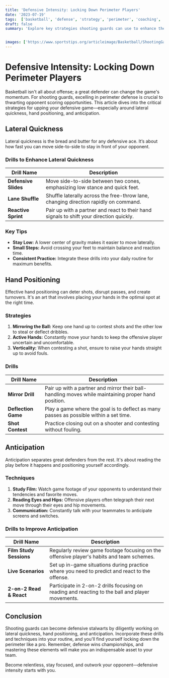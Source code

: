 ```yaml
---
title: 'Defensive Intensity: Locking Down Perimeter Players'
date: '2023-07-19'
tags:  ['basketball', 'defense', 'strategy', 'perimeter', 'coaching', 'skills', 'shooting guards', 'quickness', 'anticipation']
draft: false
summary: 'Explore key strategies shooting guards can use to enhance their perimeter defense, focusing on lateral quickness, hand positioning, and anticipation.'


images: ['https://www.sportstips.org/articleimage/Basketball/ShootingGaurd/defensive_intensity_locking_down_perimeter_players.webp']
---
```


# Defensive Intensity: Locking Down Perimeter Players

Basketball isn't all about offense; a great defender can change the game's momentum. For shooting guards, excelling in perimeter defense is crucial to thwarting opponent scoring opportunities. This article dives into the critical strategies for upping your defensive game—especially around lateral quickness, hand positioning, and anticipation.

## Lateral Quickness

Lateral quickness is the bread and butter for any defensive ace. It’s about how fast you can move side-to-side to stay in front of your opponent.

### Drills to Enhance Lateral Quickness

| Drill Name         | Description                                                                                        
|--------------------|----------------------------------------------------------------------------------------------------|
| **Defensive Slides** | Move side-to-side between two cones, emphasizing low stance and quick feet.                                    |
| **Lane Shuffle**    | Shuffle laterally across the free-throw lane, changing direction rapidly on command.                |
| **Reactive Sprint** | Pair up with a partner and react to their hand signals to shift your direction quickly.            |

### Key Tips

- **Stay Low:** A lower center of gravity makes it easier to move laterally.
- **Small Steps:** Avoid crossing your feet to maintain balance and reaction time.
- **Consistent Practice:** Integrate these drills into your daily routine for maximum benefits.

## Hand Positioning

Effective hand positioning can deter shots, disrupt passes, and create turnovers. It's an art that involves placing your hands in the optimal spot at the right time.

### Strategies

1. **Mirroring the Ball:** Keep one hand up to contest shots and the other low to steal or deflect dribbles.
2. **Active Hands:** Constantly move your hands to keep the offensive player uncertain and uncomfortable.
3. **Verticality:** When contesting a shot, ensure to raise your hands straight up to avoid fouls.

### Drills

| Drill Name         | Description                                                                                        
|--------------------|----------------------------------------------------------------------------------------------------|
| **Mirror Drill**    | Pair up with a partner and mirror their ball-handling moves while maintaining proper hand position.|
| **Deflection Game** | Play a game where the goal is to deflect as many passes as possible within a set time.            |
| **Shot Contest**    | Practice closing out on a shooter and contesting without fouling.                                 |

## Anticipation

Anticipation separates great defenders from the rest. It's about reading the play before it happens and positioning yourself accordingly.

### Techniques

1. **Study Film:** Watch game footage of your opponents to understand their tendencies and favorite moves.
2. **Reading Eyes and Hips:** Offensive players often telegraph their next move through their eyes and hip movements.
3. **Communication:** Constantly talk with your teammates to anticipate screens and switches.

### Drills to Improve Anticipation

| Drill Name            | Description                                                                                |
|-----------------------|--------------------------------------------------------------------------------------------|
| **Film Study Sessions** | Regularly review game footage focusing on the offensive player's habits and team schemes.  |
| **Live Scenarios**      | Set up in-game situations during practice where you need to predict and react to the offense.|
| **2-on-2 Read & React** | Participate in 2-on-2 drills focusing on reading and reacting to the ball and player movements.|

## Conclusion

Shooting guards can become defensive stalwarts by diligently working on lateral quickness, hand positioning, and anticipation. Incorporate these drills and techniques into your routine, and you'll find yourself locking down the perimeter like a pro. Remember, defense wins championships, and mastering these elements will make you an indispensable asset to your team.

Become relentless, stay focused, and outwork your opponent—defensive intensity starts with you.